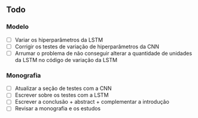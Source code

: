 ## Todo

### Modelo

- [ ] Variar os hiperparâmetros da LSTM
- [ ] Corrigir os testes de variação de hiperparâmetros da CNN
- [ ] Arrumar o problema de não conseguir alterar a quantidade de unidades da LSTM no código de variação da LSTM

### Monografia

- [ ] Atualizar a seção de testes com a CNN
- [ ] Escrever sobre os testes com a LSTM
- [ ] Escrever a conclusão + abstract + complementar a introdução
- [ ] Revisar a monografia e os estudos